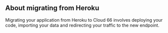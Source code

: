 <!-- usedin: [ _rails/Tutorials/1974-09-26-migrate-from-heroku.md] -->


## About migrating from Heroku

Migrating your application from Heroku to Cloud 66 involves deploying your code, importing your data and redirecting your traffic to the new endpoint. 

